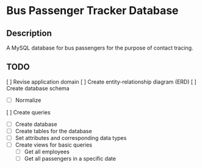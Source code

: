 # Bus Passenger Tracker Database

## Description

A MySQL database for bus passengers for the purpose of contact tracing.

## TODO

[ ] Revise application domain
[ ] Create entity-relationship diagram (ERD)
[ ] Create database schema

- [ ] Normalize

[ ] Create queries

- [ ] Create database
- [ ] Create tables for the database
- [ ] Set attributes and corresponding data types
- [ ] Create views for basic queries
  - [ ] Get all employees
  - [ ] Get all passengers in a specific date
